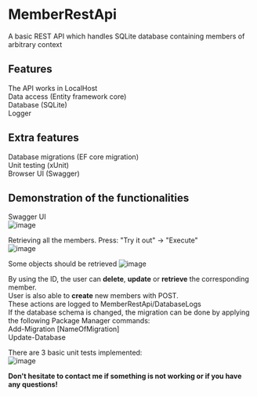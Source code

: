 # MemberRestApi
A basic REST API which handles SQLite database containing members of arbitrary context

## Features
The API works in LocalHost\
Data access (Entity framework core)\
Database (SQLite)\
Logger

## Extra features
Database migrations (EF core migration)\
Unit testing (xUnit)\
Browser UI (Swagger)

## Demonstration of the functionalities

Swagger UI\
![image](https://user-images.githubusercontent.com/44393647/155768439-360b5d54-1d0e-404f-936c-43e7bd5dbd0d.png)

Retrieving all the members. Press: "Try it out" -> "Execute"\
![image](https://user-images.githubusercontent.com/44393647/155768682-c50311d4-aa0d-4565-a673-9e5a30373f3d.png)

Some objects should be retrieved
![image](https://user-images.githubusercontent.com/44393647/155769107-3e48d76f-df5a-4f02-81a4-c39ebac69022.png)

By using the ID, the user can **delete**, **update** or **retrieve** the corresponding member.\
User is also able to **create** new members with POST.\
These actions are logged to MemberRestApi/DatabaseLogs\
If the database schema is changed, the migration can be done by applying the following Package Manager commands:\
Add-Migration [NameOfMigration]\
Update-Database
 
There are 3 basic unit tests implemented:\
![image](https://user-images.githubusercontent.com/44393647/155770427-484f1e25-1df5-4082-b224-8ca67dbfd879.png)


**Don't hesitate to contact me if something is not working or if you have any questions!**
